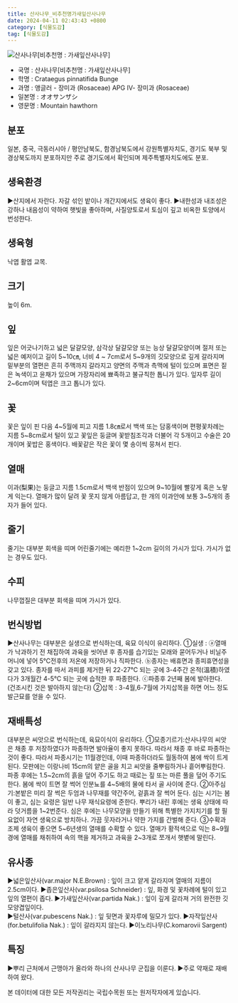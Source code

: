 ```yaml
---
title: 산사나무_비추천명가새잎산사나무
date: 2024-04-11 02:43:43 +0800
category: [식물도감]
tag: [식물도감]
---
```




![산사나무[비추천명 : 가새잎산사나무]](/fileUpload/plants/basic/Rosaceae/Crataegus/12434/1_th2.JPG)
- 국명 : 산사나무[비추천명 : 가새잎산사나무]
- 학명 : Crataegus pinnatifida Bunge
- 과명 : 앵글러 - 장미과 (Rosaceae) APG Ⅳ- 장미과 (Rosaceae)
- 일본명 : オオサンザシ
- 영문명 : Mountain hawthorn


## 분포
일본, 중국, 극동러시아 / 평안남북도, 함경남북도에서 강원특별자치도, 경기도 북부 및 경상북도까지 분포하지만 주로 경기도에서 확인되며 제주특별자치도에도 분포.
## 생육환경
▶산지에서 자란다. 자갈 섞인 밭이나 개간지에서도 생육이 좋다.▶내한성과 내조성은 강하나 내음성이 약하여 햇빛을 좋아하며, 사질양토로서 토심이 깊고 비옥한 토양에서 번성한다.
## 생육형
낙엽 활엽 교목.
## 크기
높이 6m.
## 잎
잎은 어긋나기하고 넓은 달걀모양, 삼각상 달걀모양 또는 능상 달걀모양이며 절저 또는 넓은 예저이고 길이 5~10㎝, 너비 4 ~ 7cm로서 5~9개의 깃모양으로 깊게 갈라지며 밑부분의 열편은 흔히 주맥까지 갈라지고 양면의 주맥과 측맥에 털이 있으며 표면은 짙은 녹색이고 윤채가 있으며 가장자리에 뾰족하고 불규칙한 톱니가 있다. 잎자루 길이 2~6cm이며 턱엽은 크고 톱니가 있다.
## 꽃
꽃은 잎이 핀 다음 4~5월에 피고 지름 1.8㎝로서 백색 또는 담홍색이며 편평꽃차례는 지름 5~8cm로서 털이 있고 꽃잎은 둥글며 꽃받침조각과 더불어 각 5개이고 수술은 20개이며 꽃밥은 홍색이다. 배꽃같은 작은 꽃이 몇 송이씩 뭉쳐서 핀다.
## 열매
이과(梨果)는 둥글고 지름 1.5cm로서 백색 반점이 있으며 9~10월에 빨갛게 혹은 노랗게 익는다. 열매가 많이 달려 꽃 못지 않게 아름답고, 한 개의 이과안에 보통 3~5개의 종자가 들어 있다.
## 줄기
줄기는 대부분 회색을 띠며 어린줄기에는 예리한 1~2cm 길이의 가시가 있다. 가시가 없는 경우도 있다.
## 수피
나무껍질은 대부분 회색을 띠며 가시가 있다.
## 번식방법
▶산사나무는 대부분은 실생으로 번식하는데, 육묘 이식이 유리하다.①실생 : ⓐ열매가 낙과하기 전 채집하여 과육을 씻어낸 후 종자를 습기있는 모래와 묻어두거나 비닐주머니에 넣어 5℃전후의 저온에 저장하거나 직파한다. ⓑ종자는 배휴면과 종피휴면성을 갖고 있다. 종자를 따서 과피를 제거한 뒤 22-27℃ 되는 곳에 3-4주간 온적(溫積)하였다가 3개월간 4-5℃ 되는 곳에 습적한 후 파종한다. ⓒ파종후 2년째 봄에 발아한다. (건조시킨 것은 발아하지 않는다) ②삽목 : 3-4월,6-7월에 가지삽목을 하면 어느 정도 발근묘를 얻을 수 있다.
## 재배특성
대부분은 씨앗으로 번식하는데, 육묘이식이 유리하다.①모종기르기:산사나무의 씨앗은 채종 후 저장하였다가 파종하면 발아율이 좋지 못하다. 따라서 채종 후 바로 파종하는 것이 좋다. 따라서 파종시기는 11월경인데, 이때 파종하더라도 월동하여 봄에 싹이 트게 된다.  모판에는 이랑나비 15cm의 얕은 골을 치고 씨앗을 줄뿌림하거나 흩어뿌림한다. 파종 후에는 1.5~2cm의 흙을 덮어 주기도 하고 때로는 짚 또는 마른 풀을 덮어 주기도 한다. 봄에 싹이 트면 잘 썩어 인분뇨를 4~5배의 물에 타서 골 사이에 준다.②아주심기:본밭은 미리 잘 썩은 두엄과 나무재를 약간주어, 겉흙과 잘 썩어 둔다. 심는 시기는 봄이 좋고, 심는 요령은 일반 나무 재식요령에 준한다. 뿌리가 내린 후에는 생육 상태에 따라 덧거름을 1~2번준다. 심은 후에는 나무모양을 만들기 위해 특별한 가지치기를 할 필요없이 자연 생육으로 방치하나. 가끔 웃자라거나 약한 가지를 간벌해 준다.③수확과 조제생육이 좋으면 5~6년생의 열매를 수확할 수 있다. 열매가 황적색으로 익는 8~9월경에 열매를 채취하여 속의 핵을 제거하고 과육을 2~3개로 쪼개서 햇볕에 말린다.
## 유사종
▶넓은잎산사(var.major N.E.Brown) : 잎이 크고 얕게 갈라지며 열매의 지름이 2.5cm이다. ▶좁은잎산사(var.psilosa Schneider) : 잎, 화경 및 꽃차례에 털이 있고 잎의 열편이 좁다.▶가새잎산사(var.partida Nak.) : 잎이 깊게 갈라져 거의 완전한 깃모양겹잎이다.  ▶털산사(var.pubescens Nak.) : 잎 뒷면과 꽃자루에 밀모가 있다. ▶자작잎산사(for.betulifolia Nak.) : 잎이 갈라지지 않는다. ▶이노리나무(C.komarovii Sargent)
## 특징
▶뿌리 근처에서 근맹아가 올라와 하나의 산사나무 군집을 이룬다.▶주로 약재로 재배하여 왔다.






본 데이터에 대한 모든 저작권리는 국립수목원 또는 원저작자에게 있습니다.
